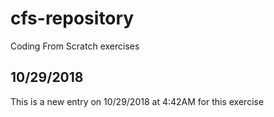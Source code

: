 # cfs-repository
Coding From Scratch exercises

10/29/2018
----------
This is a new entry on 10/29/2018 at 4:42AM for this exercise
